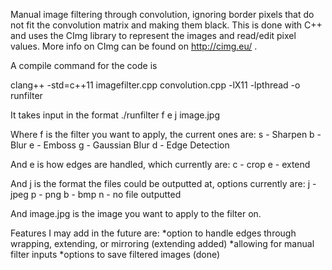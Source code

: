 Manual image filtering through convolution, ignoring border pixels that do not
fit the convolution matrix and making them black. This is done with C++ and uses
the CImg library to represent the images and read/edit pixel values. More info
on CImg can be found on http://cimg.eu/ .

A compile command for the code is

clang++ -std=c++11 imagefilter.cpp convolution.cpp -lX11 -lpthread -o runfilter

It takes input in the format
./runfilter f e j image.jpg

Where f is the filter you want to apply, the current ones are:
s - Sharpen
b - Blur
e - Emboss
g - Gaussian Blur
d - Edge Detection

And e is how edges are handled, which currently are:
c - crop
e - extend

And j is the format the files could be outputted at, options currently are:
j - jpeg
p - png
b - bmp
n - no file outputted

And image.jpg is the image you want to apply to the filter on.

Features I may add in the future are:
*option to handle edges through wrapping, extending, or mirroring (extending added)
*allowing for manual filter inputs
*options to save filtered images (done)
